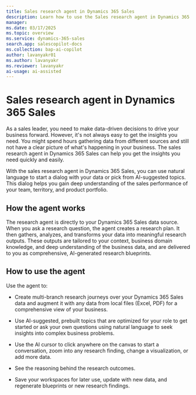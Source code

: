 ```yaml
---
title: Sales research agent in Dynamics 365 Sales
description: Learn how to use the Sales research agent in Dynamics 365 Sales to get insights about your customers, prospects, sales targets, and competitors.
manager:
ms.date: 03/17/2025
ms.topic: overview
ms.service: dynamics-365-sales
search.app: salescopilot-docs
ms.collection: bap-ai-copilot
author: lavanyakr01
ms.author: lavanyakr
ms.reviewer: lavanyakr
ai-usage: ai-assisted
---
```


# Sales research agent in Dynamics 365 Sales

As a sales leader, you need to make data-driven decisions to drive your business forward. However, it's not always easy to get the insights you need. You might spend hours gathering data from different sources and still not have a clear picture of what's happening in your business. The sales research agent in Dynamics 365 Sales can help you get the insights you need quickly and easily.

With the sales research agent in Dynamics 365 Sales, you can use natural language to start a dialog with your data or pick from AI-suggested topics. This dialog helps you gain deep understanding of the sales performance of your team, territory, and product portfolio.

## How the agent works

The research agent is directly to your Dynamics 365 Sales data source. When you ask a research question, the agent creates a research plan. It then gathers, analyzes, and transforms your data into meaningful research outputs. These outputs are tailored to your context, business domain knowledge, and deep understanding of the business data, and are delivered to you as comprehensive, AI-generated research blueprints.

## How to use the agent

Use the agent to:

- Create multi-branch research journeys over your Dynamics 365 Sales data and augment it with any data from local files (Excel, PDF) for a comprehensive view of your business.  

- Use AI-suggested, prebuilt topics that are optimized for your role to get started or ask your own questions using natural language to seek insights into complex business problems.  
- Use the AI cursor to click anywhere on the canvas to start a conversation, zoom into any research finding, change a visualization, or add more data.  
- See the reasoning behind the research outcomes.  
- Save your workspaces for later use, update with new data, and regenerate blueprints or new research findings.  